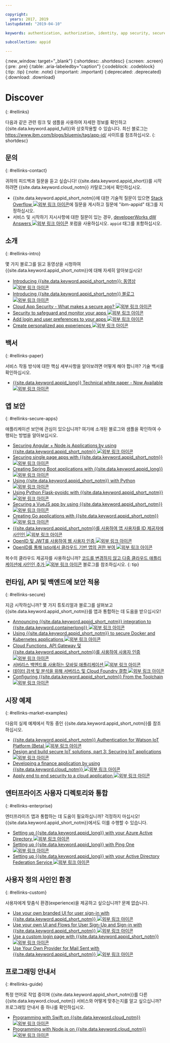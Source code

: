 ```yaml
---

copyright:
  years: 2017, 2019
lastupdated: "2019-04-10"

keywords: authentication, authorization, identity, app security, secure

subcollection: appid

---
```


{:new_window: target="_blank"}
{:shortdesc: .shortdesc}
{:screen: .screen}
{:pre: .pre}
{:table: .aria-labeledby="caption"}
{:codeblock: .codeblock}
{:tip: .tip}
{:note: .note}
{:important: .important}
{:deprecated: .deprecated}
{:download: .download}


# Discover
{: #rellinks}

다음과 같은 관련 링크 및 샘플을 사용하여 자세한 정보를 확인하고 {{site.data.keyword.appid_full}}와 상호작용할 수 있습니다. 최신 블로그는 https://www.ibm.com/blogs/bluemix/tag/app-id/ 사이트를 참조하십시오.
{: shortdesc}

## 문의
{: #rellinks-contact}

귀하의 피드백과 질문을 듣고 싶습니다! {{site.data.keyword.appid_short}}를 시작하려면 {{site.data.keyword.cloud_notm}} 카탈로그에서 확인하십시오.
* {{site.data.keyword.appid_short_notm}}에 대한 기술적 질문이 있으면 <a href="https://stackoverflow.com/search?q=ibm-appid" target="_blank">Stack Overflow <img src="../../icons/launch-glyph.svg" alt="외부 링크 아이콘"></a>에 질문을 게시하고 질문에 "ibm-appid" 태그를 지정하십시오.
* 서비스 및 시작하기 지시사항에 대한 질문이 있는 경우, <a href="https://developer.ibm.com/answers/topics/appid/" target="_blank"> developerWorks dW Answers <img src="../../icons/launch-glyph.svg" alt="외부 링크 아이콘"></a> 포럼을 사용하십시오. `appid` 태그를 포함하십시오.


## 소개
{: #rellinks-intro}

몇 가지 블로그를 읽고 동영상을 시청하여 {{site.data.keyword.appid_short_notm}}에 대해 자세히 알아보십시오!

* <a href="https://www.youtube.com/watch?v=cTn7l_J3tPg" target="_blank">Introducing {{site.data.keyword.appid_short_notm}}: 동영상 <img src="../../icons/launch-glyph.svg" alt="외부 링크 아이콘"></a>
* <a href="https://www.ibm.com/blogs/bluemix/2017/03/introducing-ibm-bluemix-app-id-authentication-profiles-service-app-developers/" target="_blank">Introducing {{site.data.keyword.appid_short_notm}} 블로그 <img src="../../icons/launch-glyph.svg" alt="외부 링크 아이콘"></a>
* <a href="https://www.ibm.com/blogs/bluemix/2017/08/cloud-app-security-makes-secure-app/" target="_blank">Cloud App Security - What makes a secure app? <img src="../../icons/launch-glyph.svg" alt="외부 링크 아이콘"></a>
* <a href="https://www.ibm.com/cloud/garage/content/architecture/securityArchitecture/security-for-application" target="_blank">Security to safeguard and monitor your apps <img src="../../icons/launch-glyph.svg" alt="외부 링크 아이콘"></a>
* <a href="https://www.youtube.com/watch?v=Glb412s4X3Q" target="_blank">Add login and user preferences to your apps <img src="../../icons/launch-glyph.svg" alt="외부 링크 아이콘"></a>
* <a href="https://www.youtube.com/watch?v=VVWw5AjYg48" target="_blank">Create personalized app experiences <img src="../../icons/launch-glyph.svg" alt="외부 링크 아이콘"></a>


## 백서
{: #rellinks-paper}

서비스 작동 방식에 대한 핵심 세부사항을 알아보려면 어떻게 해야 합니까? 기술 백서를 확인하십시오.

* <a href="https://www.ibm.com/blogs/bluemix/2018/04/ibm-cloud-app-id-technical-white-paper-now-available/" target="_blank">{{site.data.keyword.appid_long}} Technical white paper - Now Available <img src="../../icons/launch-glyph.svg" alt="외부 링크 아이콘"></a>


## 앱 보안
{: #rellinks-secure-apps}

애플리케이션 보안에 관심이 있으십니까? 여기에 소개된 블로그와 샘플을 확인하여 수행되는 방법을 알아보십시오.

* <a href="https://www.ibm.com/blogs/bluemix/2018/04/securing-angularnode-js-applications-using-app-id/" target="_blank">Securing Angular + Node.js Applications by using {{site.data.keyword.appid_short_notm}} <img src="../../icons/launch-glyph.svg" alt="외부 링크 아이콘"></a>
* <a href="https://www.ibm.com/blogs/bluemix/2017/09/securing-single-page-apps-app-id-service/" target="_blank">Securing single page apps with {{site.data.keyword.appid_short_notm}} <img src="../../icons/launch-glyph.svg" alt="외부 링크 아이콘"></a>
* <a href="https://www.ibm.com/blogs/bluemix/2018/06/creating-spring-boot-applications-app-id/" target="_blank">Creating Spring Boot applications with {{site.data.keyword.appid_long}} <img src="../../icons/launch-glyph.svg" alt="외부 링크 아이콘"></a>
* <a href="https://github.com/mnsn/appid-python-flask-example" target="_blank">Using {{site.data.keyword.appid_short_notm}} with Python <img src="../../icons/launch-glyph.svg" alt="외부 링크 아이콘"></a>
* <a href="https://github.com/IBM-Cloud/github-traffic-stats" target="_blank">Using Python Flask-pyoidc with {{site.data.keyword.appid_short_notm}} <img src="../../icons/launch-glyph.svg" alt="외부 링크 아이콘"></a>
* <a href="https://github.com/ibmets/appid-vue-client" target="_blank">Securing a VueJS app by using {{site.data.keyword.appid_short_notm}} <img src="../../icons/launch-glyph.svg" alt="외부 링크 아이콘"></a>
* <a href="https://admin.blogs.prd.ibm.event.ibm.com/blogs/bluemix/2018/11/creating-go-applications-with-app-id/" target="_blank">Creating Go applications with {{site.data.keyword.appid_short_notm}} <img src="../../icons/launch-glyph.svg" alt="외부 링크 아이콘"></a>
* <a href="https://www.ibm.com/blogs/bluemix/2019/03/app-id-integrate-custom-identity/" target="_blank">{{site.data.keyword.appid_short_notm}}를 사용하여 앱 사용자를 ID 제공자에 사인인 <img src="../../icons/launch-glyph.svg" alt="외부 링크 아이콘"></a>
* <a href="http://heidloff.net/article/authenticating-web-users-openid-connect-jwt/" target="_blank">OpenID 및 JWT를 사용하여 웹 사용자 인증 <img src="../../icons/launch-glyph.svg" alt="외부 링크 아이콘"></a>
* <a href="http://heidloff.net/article/authentication-authorization-openid-connect-istio" target="_blank">OpenID를 통해 Istio에서 클라우드 기반 앱의 권한 부여 <img src="../../icons/launch-glyph.svg" alt="외부 링크 아이콘"></a>



복수의 클라우드 제공자를 사용하십니까? <a href="https://www.ibm.com/blogs/bluemix/2019/03/adding-sign-in-to-multicloud-applications-without-code-changes/" target="_blank">코드를 변경하지 않고 다중 클라우드 애플리케이션에 사인인 추가 <img src="../../icons/launch-glyph.svg" alt="외부 링크 아이콘"></a> 블로그를 참조하십시오.
{: tip}



## 런타임, API 및 백엔드에 보안 적용
{: #rellinks-secure}

지금 시작하십니까? 몇 가지 튜토리얼과 블로그를 살펴보고 {{site.data.keyword.appid_short_notm}}를 앱과 통합하는 데 도움을 받으십시오!

* <a href="https://www.ibm.com/blogs/bluemix/2018/05/announcing-app-id-integration-ibm-cloud-kubernetes-service/" target="_blank">Announcing {{site.data.keyword.appid_short_notm}} integration to {{site.data.keyword.containerlong}} <img src="../../icons/launch-glyph.svg" alt="외부 링크 아이콘"></a>
* <a href="https://www.ibm.com/blogs/bluemix/2018/02/using-app-id-secure-docker-kubernetes-applications/" target="_blank">Using {{site.data.keyword.appid_short_notm}} to secure Docker and Kubernetes applications <img src="../../icons/launch-glyph.svg" alt="외부 링크 아이콘"></a>
* <a href="https://www.ibm.com/blogs/bluemix/2019/02/authenticating-users-with-cloud-functions-api-gateway-and-app-id/" target="_blank">Cloud Functions, API Gateway 및 {{site.data.keyword.appid_short_notm}}를 사용하여 사용자 인증 <img src="../../icons/launch-glyph.svg" alt="외부 링크 아이콘"></a>
* <a href="/docs/tutorials?topic=solution-tutorials-serverless-mobile-backend#serverless-mobile-backend" target="_blank">서버리스 백엔드를 사용하는 모바일 애플리케이션 <img src="../../icons/launch-glyph.svg" alt="외부 링크 아이콘"></a>
* <a href="/docs/tutorials?topic=solution-tutorials-serverless-github-traffic-analytics#serverless-github-traffic-analytics" target="_blank">데이터 검색 및 분석을 위해 서버리스 및 Cloud Foundry 결합 <img src="../../icons/launch-glyph.svg" alt="외부 링크 아이콘"></a>
* <a href="https://www.ibm.com/blogs/bluemix/2018/07/how-to-configure-ibm-cloud-app-id-from-the-toolchain/" target="_blank">Configuring {{site.data.keyword.appid_short_notm}} From the Toolchain <img src="../../icons/launch-glyph.svg" alt="외부 링크 아이콘"></a>




## 시장 예제
{: #rellinks-market-examples}

다음의 실제 예제에서 작동 중인 {{site.data.keyword.appid_short_notm}}를 참조하십시오.

* <a href="https://www.ibm.com/support/knowledgecenter/SSQP8H/iot/platform/reference/security/app_id.html" target="_blank">{{site.data.keyword.appid_short_notm}} Authentication for Watson IoT Platform (Beta) <img src="../../icons/launch-glyph.svg" alt="외부 링크 아이콘"></a>
* <a href="https://developer.ibm.com/articles/iot-trs-secure-iot-solutions3/" target="_blank">Design and build secure IoT solutions, part 3: Securing IoT applications <img src="../../icons/launch-glyph.svg" alt="외부 링크 아이콘"></a>
* <a href="https://www.ibm.com/blogs/bluemix/2017/08/developing-finance-application-using-ibm-cloud/" target="_blank">Developing a finance application by using {{site.data.keyword.cloud_notm}} <img src="../../icons/launch-glyph.svg" alt="외부 링크 아이콘"></a>
* <a href="/docs/tutorials?topic=solution-tutorials-cloud-e2e-security#cloud-e2e-security" target="_blank">Apply end to end security to a cloud application <img src="../../icons/launch-glyph.svg" alt="외부 링크 아이콘"></a>


## 엔터프라이즈 사용자 디렉토리와 통합
{: #rellinks-enterprise}

엔터프라이즈 앱과 통합하는 데 도움이 필요하십니까? 걱정하지 마십시오! {{site.data.keyword.appid_short_notm}}에서도 이를 수행할 수 있습니다.

* <a href="https://www.ibm.com/blogs/bluemix/2018/03/setting-ibm-cloud-app-id-azure-active-directory/" target="_blank">Setting up {{site.data.keyword.appid_long}} with your Azure Active Directory <img src="../../icons/launch-glyph.svg" alt="외부 링크 아이콘"></a>
* <a href="https://www.ibm.com/blogs/bluemix/2018/03/setting-ibm-cloud-app-id-ping-one/" target="_blank">Setting up {{site.data.keyword.appid_long}} with Ping One <img src="../../icons/launch-glyph.svg" alt="외부 링크 아이콘"></a>
* <a href="https://www.ibm.com/blogs/bluemix/2018/03/setting-ibm-cloud-app-id-active-directory-federation-service/" target="_blank">Setting up {{site.data.keyword.appid_long}} with your Active Directory Federation Service <img src="../../icons/launch-glyph.svg" alt="외부 링크 아이콘"></a>


## 사용자 정의 사인인 환경
{: #rellinks-custom}

사용자에게 맞춤식 환경(experience)을 제공하고 싶으십니까? 문제 없습니다.

* <a href="https://www.ibm.com/blogs/bluemix/2018/01/use-branded-ui-user-sign-app-id/" target="_blank">Use your own branded UI for user sign-in with {{site.data.keyword.appid_short_notm}} <img src="../../icons/launch-glyph.svg" alt="외부 링크 아이콘"></a>
* <a href="https://www.ibm.com/blogs/bluemix/2018/06/use-ui-flows-user-sign-sign-app-id/" target="_blank">Use your own UI and Flows for User Sign-Up and Sign-in with {{site.data.keyword.appid_short_notm}} <img src="../../icons/launch-glyph.svg" alt="외부 링크 아이콘"></a>
* <a href="https://www.ibm.com/blogs/bluemix/2018/06/custom-login-page-app-id-integration/" target="_blank">Use a custom login page with  {{site.data.keyword.appid_short_notm}} <img src="../../icons/launch-glyph.svg" alt="외부 링크 아이콘"></a>
* <a href="https://www.ibm.com/blogs/bluemix/2018/10/use-ibm-cloud-app-id-and-your-email-provider-to-brand-mails-sent-to-app-users/" target="_blank">Use Your Own Provider for Mail Sent with {{site.data.keyword.appid_short_notm}} <img src="../../icons/launch-glyph.svg" alt="외부 링크 아이콘"></a>

## 프로그래밍 안내서
{: #rellinks-guide}

특정 언어로 작업 중이며 {{site.data.keyword.appid_short_notm}}를 다른 {{site.data.keyword.cloud_notm}} 서비스와 어떻게 맞추는지를 알고 싶으십니까? 프로그래밍 안내서 중 하나를 확인하십시오.

* <a href="/docs/swift/authenticate?topic=swift-getting_started_swift#getting_started_swift" target="_blank">Programming with Swift on {{site.data.keyword.cloud_notm}} <img src="../../icons/launch-glyph.svg" alt="외부 링크 아이콘"></a>
* <a href="/docs/node?topic=nodejs-node-getting-started#node-getting-started" target="_blank">Programming with Node.js on {{site.data.keyword.cloud_notm}} <img src="../../icons/launch-glyph.svg" alt="외부 링크 아이콘"></a>
